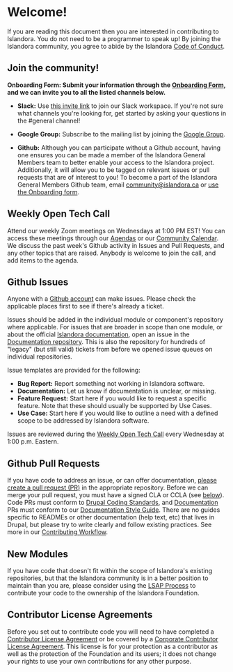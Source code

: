 # Welcome!

If you are reading this document then you are interested in contributing to Islandora. You do not need to be a programmer to speak up! By joining the Islandora community, you agree to abide by the Islandora [Code of Conduct](https://www.islandora.ca/code-of-conduct).

## Join the community!
**Onboarding Form: Submit your information through the [Onboarding Form](https://forms.gle/V9vHdbFxj4wydJCs6), and we can invite you to all the listed channels below.**

* **Slack:** Use [this invite link](https://join.slack.com/t/islandora/shared_invite/zt-1ac9k1xs5-Hbeit2twqexyJCxZQg9ZBQ) to join our Slack workspace. If you're not sure what channels you're looking for, get started by asking your questions in the #general channel!

* **Google Group:** Subscribe to the mailing list by joining the [Google Group](https://groups.google.com/g/islandora).

* **Github:** Although you can participate without a Github account, having one ensures you can be made a member of the Islandora General Members team to better enable your access to the Islandora project. Additionally, it will allow you to be tagged on relevant issues or pull requests that are of interest to you! To become a part of the Islandora General Members Github team, email community@islandora.ca or [use the Onboarding form](https://forms.gle/V9vHdbFxj4wydJCs6).

## Weekly Open Tech Call

Attend our weekly Zoom meetings on Wednesdays at 1:00 PM EST! You can access these meetings through our [Agendas](https://github.com/Islandora/islandora-community/wiki/Tech-Call-Meetings-2022) or our [Community Calendar](https://calendar.google.com/calendar/embed?src=96s6v709n719hapqtt9m8vj588%40group.calendar.google.com&ctz=America%2FToronto). We discuss the past week's Github activity in Issues and Pull Requests, and any other topics that are raised. Anybody is welcome to join the call, and add items to the agenda.

## Github Issues

Anyone with a [Github account](https://github.com/signup?source=login) can make issues. Please check the applicable places first to see if there's already a ticket. 

Issues should be added in the individual module or component's repository where applicable. For issues that are broader in scope than one module, or about the official [Islandora documentation](https://islandora.github.io/documentation/), open an issue in the [Documentation repository](https://github.com/Islandora/documentation/issues). This is also the repository for hundreds of "legacy" (but still valid) tickets from before we opened issue queues on individual repositories.

Issue templates are provided for the following:

* **Bug Report:** Report something not working in Islandora software.
* **Documentation:** Let us know if documentation is unclear, or missing.
* **Feature Request:** Start here if you would like to request a specific feature. Note that these should usually be supported by Use Cases.
* **Use Case:** Start here if you would like to outline a need with a defined scope to be addressed by Islandora software.

Issues are reviewed during the [Weekly Open Tech Call](https://github.com/Islandora/islandora-community/wiki/Tech-Call-Meetings-2022) every Wednesday at 1:00 p.m. Eastern. 

## Github Pull Requests

If you have code to address an issue, or can offer documentation, [please create a pull request (PR)](https://docs.github.com/en/pull-requests/collaborating-with-pull-requests/proposing-changes-to-your-work-with-pull-requests/creating-a-pull-request) in the appropriate repository.
Before we can merge your pull request, you must have a signed CLA or CCLA (see [below](https://islandora.github.io/documentation/contributing/CONTRIBUTING/#contributor-license-agreements)).
Code PRs must conform to [Drupal Coding Standards](https://islandora.github.io/documentation/technical-documentation/checking-coding-standards/), and [Documentation](https://islandora.github.io/documentation/) PRs must conform to our [Documentation Style Guide](https://islandora.github.io/documentation/contributing/docs_style_guide/). There are no guides specific to READMEs or other documentation (help text, etc) that lives in Drupal, but please try to write clearly and follow existing practices.
See more in our [Contributing Workflow](https://islandora.github.io/documentation/contributing/contributing-workflow/).

## New Modules
If you have code that doesn't fit within the scope of Islandora's existing repositories, but that the Islandora community is in a better position to maintain than you are, please consider using the [LSAP Process](https://docs.google.com/document/d/1PlQxWWHjzGDcXAltBW3FApNOuEZfbEvPwlXEK8v3jD0/edit?usp=sharing) to contribute your code to the ownership of the Islandora Foundation.

## Contributor License Agreements

Before you set out to contribute code you will need to have completed a [Contributor License Agreement](https://github.com/Islandora/islandora-community/wiki/Onboarding-Checklist#contributor-license-agreements) or be covered by a [Corporate Contributor License Agreement](https://github.com/Islandora/islandora-community/wiki/Onboarding-Checklist#contributor-license-agreements). This license is for your protection as a contributor as well as the protection of the Foundation and its users; it does not change your rights to use your own contributions for any other purpose.
